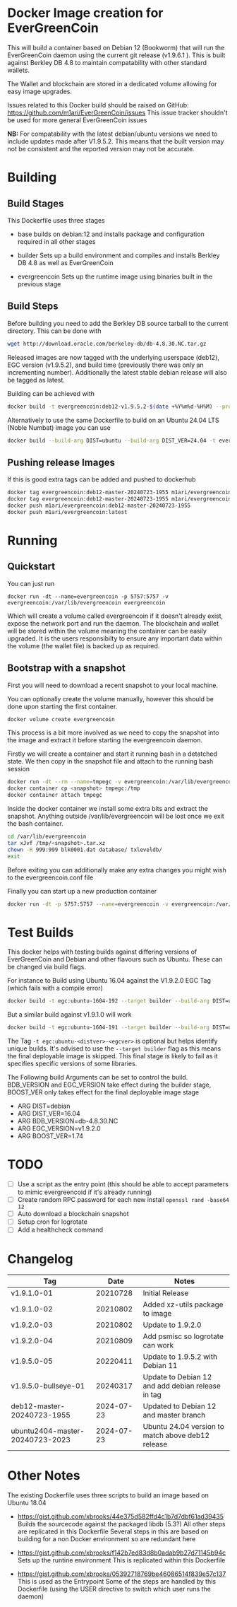 # Docker Image creation for EverGreenCoin

This will build a container based on Debian 12 (Bookworm) that will run the EverGreenCoin daemon using the current git release (v1.9.6.1 ). This is built against Berkley DB 4.8 to maintain compatability with other standard wallets.

The Wallet and blockchain are stored in a dedicated volume allowing for easy image upgrades.

Issues related to this Docker build should be raised on GitHub: https://github.com/m1ari/EverGreenCoin/issues This issue tracker shouldn't be used for more general EverGreenCoin issues

**NB:** For compatability with the latest debian/ubuntu versions we need to include updates made after V1.9.5.2. This means that the built version may not be consistent and the reported version may not be accurate.

# Building
## Build Stages
This Dockerfile uses three stages
* base
builds on debian:12 and installs package and configuration required in all other stages

* builder
Sets up a build environment and compiles and installs Berkley DB 4.8 as well as EverGreenCoin

* evergreencoin
Sets up the runtime image using binaries built in the previous stage

## Build Steps

Before building you need to add the Berkley DB source tarball to the current directory. This can be done with
```bash
wget http://download.oracle.com/berkeley-db/db-4.8.30.NC.tar.gz
```

Released images are now tagged with the underlying userspace (deb12), EGC version (v1.9.5.2), and build time (previously there was only an incrementing number). Additionally the latest stable debian release will also be tagged as latest.

Building can be achieved with
```bash
docker build -t evergreencoin:deb12-v1.9.5.2-$(date +%Y%m%d-%H%M) --progress plain .
```

Alternatively to use the same Dockerfile to build on an Ubuntu 24.04 LTS (Noble Numbat) image you can use
```bash
docker build --build-arg DIST=ubuntu --build-arg DIST_VER=24.04 -t evergreencoin:ubuntu2404-v1.9.5.2-$(date +%Y%m%d-%H%M) --progress plain .
```

## Pushing release Images

If this is good extra tags can be added and pushed to dockerhub
```bash
docker tag evergreencoin:deb12-master-20240723-1955 m1ari/evergreencoin:deb12-master-20240723-1955
docker tag evergreencoin:deb12-master-20240723-1955 m1ari/evergreencoin:latest
docker push m1ari/evergreencoin:deb12-master-20240723-1955
docker push m1ari/evergreencoin:latest
```

# Running
## Quickstart

You can just run
```
docker run -dt --name=evergreencoin -p 5757:5757 -v evergreencoin:/var/lib/evergreencoin evergreencoin
```
Which will create a volume called evergreencoin if it doesn't already exist, expose the network port and run the daemon.
The blockchain and wallet will be stored within the volume meaning the container can be easily upgraded. It is the users responsibilty to ensure any important data within the volume (the wallet file) is backed up as required.

## Bootstrap with a snapshot
First you will need to download a recent snapshot to your local machine.

You can optionally create the volume manually, however this should be done upon starting the first container.
```bash
docker volume create evergreencoin
```
This process is a bit more involved as we need to copy the snapshot into the image and extract it before starting the evergreencoin daemon.

Firstly we will create a container and start it running bash in a detatched state. We then copy in the snapshot file and attach to the running bash session
```bash
docker run -dt --rm --name=tmpegc -v evergreencoin:/var/lib/evergreencoin --entrypoint=bash evergreencoin
docker container cp <snapshot> tmpegc:/tmp
docker container attach tmpegc
```

Inside the docker container we install some extra bits and extract the snapshot. Anything outside /var/lib/evergreencoin will be lost once we exit the bash container.
```bash
cd /var/lib/evergreencoin
tar xJvf /tmp/<snapshot>.tar.xz
chown -R 999:999 blk0001.dat database/ txleveldb/
exit
```
Before exiting you can additionally make any extra changes you might wish to the evergreencoin.conf file

Finally you can start up a new production container
```bash
docker run -dt -p 5757:5757 --name=evergreencoin -v evergreencoin:/var/lib/evergreencoin evergreencoin:latest

```

# Test Builds
This docker helps with testing builds against differing versions of EverGreenCoin and Debian and other flavours such as Ubuntu. These can be changed via build flags.

For instance to Build using Ubuntu 16.04 against the V1.9.2.0 EGC Tag (which fails with a compile error)
```bash
docker build -t egc:ubuntu-1604-192 --target builder --build-arg DIST=ubuntu --build-arg DIST_VER=16.04 --build-arg EGC_VERSION=v1.9.2.0 .
```

But a similar build against v1.9.1.0 will work
```bash
docker build -t egc:ubuntu-1604-191 --target builder --build-arg DIST=ubuntu --build-arg DIST_VER=16.04 --build-arg EGC_VERSION=v1.9.1.0 .
```

The Tag `-t egc:ubuntu-<distver>-<egcver>` is optional but helps identify unique builds. It's advised to use the `--target builder` flag as this means the final deployable image is skipped. This final stage is likely to fail as it specifies specific versions of some libraries.

The Following build Arguments can be set to control the build. BDB_VERSION and EGC_VERSION take effect during the builder stage, BOOST_VER only takes effect for the final deployable image stage
* ARG DIST=debian
* ARG DIST_VER=16.04
* ARG BDB_VERSION=db-4.8.30.NC
* ARG EGC_VERSION=v1.9.2.0
* ARG BOOST_VER=1.74

# TODO
- [ ] Use a script as the entry point (this should be able to accept parameters to mimic evergreencoid if it's already running)
- [ ] Create random RPC password for each new install `openssl rand -base64 12`
- [ ] Auto download a blockchain snapshot
- [ ] Setup cron for logrotate
- [ ] Add a healthcheck command

# Changelog
| Tag         | Date     | Notes                 |
|-------------|----------|-----------------------|
| v1.9.1.0-01 | 20210728 | Initial Release       |
| v1.9.1.0-02 | 20210802 | Added xz-utils package to image |
| v1.9.2.0-03 | 20210802 | Update to 1.9.2.0     |
| v1.9.2.0-04 | 20210809 | Add psmisc so logrotate can work |
| v1.9.5.0-05 | 20220411 | Update to 1.9.5.2 with Debian 11 |
| v1.9.5.0-bullseye-01 | 20240317 | Update to Debian 12 and add debian release in tag |
| deb12-master-20240723-1955 | 2024-07-23 | Updated to Debian 12 and master branch |
| ubuntu2404-master-20240723-2023 | 2024-07-23 | Ubuntu 24.04 version to match above deb12 release |

# Other Notes

The existing Dockerfile uses three scripts to build an image based on Ubuntu 18.04
* https://gist.github.com/xbrooks/44e375d582ffd4c1b7d7dbf61ad39435
Builds the sourcecode against the packaged libdb (5.3?)
All other steps are replicated in this Dockerfile
Several steps in this are based on building for a non Docker environment so are redundant here

* https://gist.github.com/xbrooks/f142b7ed83d8b0adab9b27d71145b94c
Sets up the runtine environment
This is replicated within this Dockerfile

* https://gist.github.com/xbrooks/05392718769be46086514f839e57c137
This is used as the Entrypoint
Some of the steps are handled by this Dockerfile (using the USER directive to switch which user runs the daemon)


